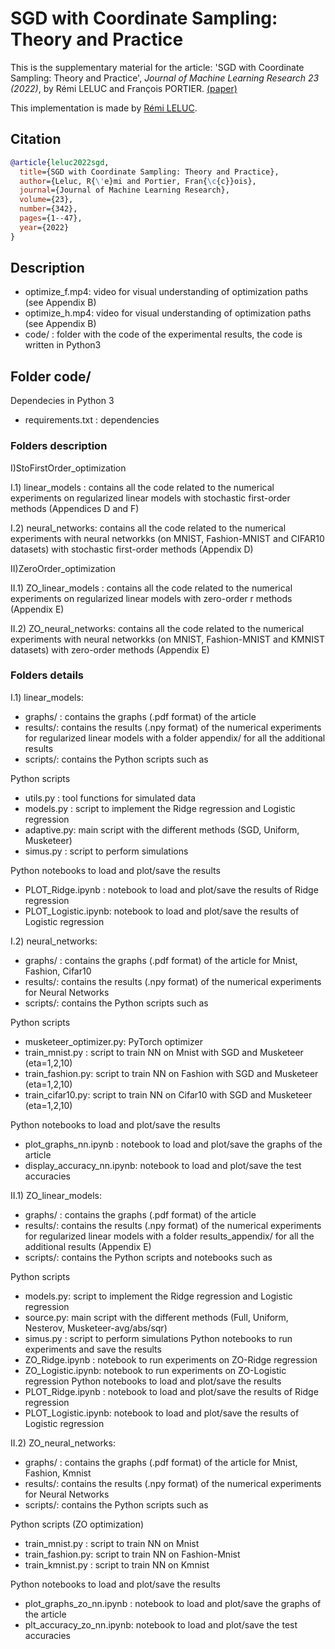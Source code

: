 # SGD with Coordinate Sampling: Theory and Practice

This is the supplementary material for the article:  'SGD with Coordinate Sampling: Theory and Practice', *Journal of Machine Learning Research 23 (2022)*,  by Rémi LELUC and François PORTIER. [(paper)](https://www.jmlr.org/papers/v23/21-1240.html)

This implementation is made by [Rémi LELUC](https://remileluc.github.io/).

## Citation

```bibtex
@article{leluc2022sgd,
  title={SGD with Coordinate Sampling: Theory and Practice},
  author={Leluc, R{\'e}mi and Portier, Fran{\c{c}}ois},
  journal={Journal of Machine Learning Research},
  volume={23},
  number={342},
  pages={1--47},
  year={2022}
}
```

## Description 

- optimize_f.mp4: video for visual understanding of optimization paths (see Appendix B)
- optimize_h.mp4: video for visual understanding of optimization paths (see Appendix B)
- code/         : folder with the code of the experimental results, the code is written in Python3

## Folder code/

Dependecies in Python 3
- requirements.txt : dependencies

### Folders description

I)StoFirstOrder_optimization

I.1) linear_models   : contains all the code related to the numerical experiments 
on regularized linear models with stochastic first-order methods (Appendices D and F)

I.2) neural_networks: contains all the code related to the numerical experiments 
with neural networkks (on MNIST, Fashion-MNIST and CIFAR10 datasets) with stochastic first-order methods (Appendix D)

II)ZeroOrder_optimization

II.1) ZO_linear_models   : contains all the code related to the numerical experiments 
on regularized linear models with zero-order r methods (Appendix E)

II.2) ZO_neural_networks: contains all the code related to the numerical experiments 
with neural networkks (on MNIST, Fashion-MNIST and KMNIST datasets) with zero-order methods (Appendix E)

### Folders details

I.1) linear_models:

- graphs/ : contains the graphs (.pdf format) of the article
- results/: contains the results (.npy format) of the numerical experiments for regularized linear models
with a folder appendix/ for all the additional results
- scripts/: contains the Python scripts such as

Python scripts
- utils.py   : tool functions for simulated data
- models.py  : script to implement the Ridge regression and Logistic regression
- adaptive.py: main script with the different methods (SGD, Uniform, Musketeer) 
- simus.py   : script to perform simulations

Python notebooks to load and plot/save the results
- PLOT_Ridge.ipynb   : notebook to load and plot/save the results of Ridge regression
- PLOT_Logistic.ipynb: notebook to load and plot/save the results of Logistic regression

I.2) neural_networks:

- graphs/ : contains the graphs (.pdf format) of the article for Mnist, Fashion, Cifar10
- results/: contains the results (.npy format) of the numerical experiments for Neural Networks
- scripts/: contains the Python scripts such as

Python scripts
- musketeer_optimizer.py: PyTorch optimizer
- train_mnist.py  : script to train NN on Mnist   with SGD and Musketeer (eta=1,2,10)
- train_fashion.py: script to train NN on Fashion with SGD and Musketeer (eta=1,2,10)
- train_cifar10.py: script to train NN on Cifar10 with SGD and Musketeer (eta=1,2,10)

Python notebooks to load and plot/save the results
- plot_graphs_nn.ipynb     : notebook to load and plot/save the graphs of the article
- display_accuracy_nn.ipynb: notebook to load and plot/save the test accuracies

II.1) ZO_linear_models:

- graphs/ : contains the graphs (.pdf format) of the article
- results/: contains the results (.npy format) of the numerical experiments for regularized linear models
with a folder results_appendix/ for all the additional results (Appendix E)
- scripts/: contains the Python scripts and notebooks such as

Python scripts
- models.py: script to implement the Ridge regression and Logistic regression
- source.py: main script with the different methods (Full, Uniform, Nesterov, Musketeer-avg/abs/sqr) 
- simus.py : script to perform simulations
Python notebooks to run experiments and save the results
- ZO_Ridge.ipynb   : notebook to run experiments on ZO-Ridge regression
- ZO_Logistic.ipynb: notebook to run experiments on ZO-Logistic regression
Python notebooks to load and plot/save the results
- PLOT_Ridge.ipynb   : notebook to load and plot/save the results of Ridge regression
- PLOT_Logistic.ipynb: notebook to load and plot/save the results of Logistic regression

II.2) ZO_neural_networks:

- graphs/ : contains the graphs (.pdf format) of the article for Mnist, Fashion, Kmnist
- results/: contains the results (.npy format) of the numerical experiments for Neural Networks
- scripts/: contains the Python scripts such as

Python scripts (ZO optimization)
- train_mnist.py  : script to train NN on Mnist
- train_fashion.py: script to train NN on Fashion-Mnist 
- train_kmnist.py : script to train NN on Kmnist

Python notebooks to load and plot/save the results
- plot_graphs_zo_nn.ipynb : notebook to load and plot/save the graphs of the article
- plt_accuracy_zo_nn.ipynb: notebook to load and plot/save the test accuracies





